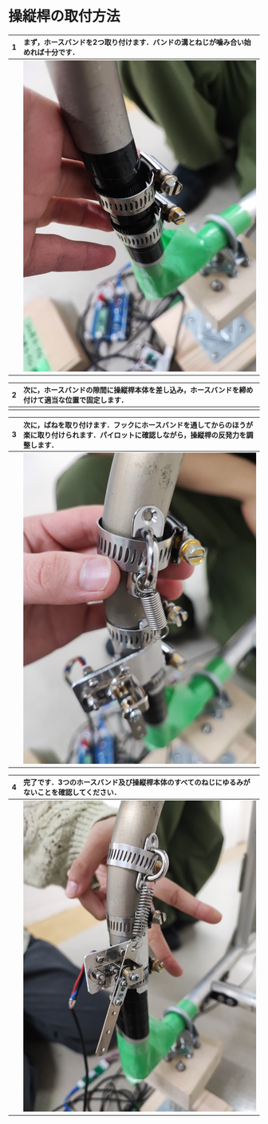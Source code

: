# 操縦桿の取付方法
|1|まず，ホースバンドを2つ取り付けます．バンドの溝とねじが噛み合い始めれば十分です．|
|---|:---|
||![ホースバンドの取付](images/fit_hose_band.jpg)|

|2|次に，ホースバンドの隙間に操縦桿本体を差し込み，ホースバンドを締め付けて適当な位置で固定します．|
|---|:---|
|||![操縦桿本体の取り付け](images/install_maneuver.jpg)|

|3|次に，ばねを取り付けます．フックにホースバンドを通してからのほうが楽に取り付けられます．パイロットに確認しながら，操縦桿の反発力を調整します．|
|---|:---|
||![ばねの取り付け](images/install_spring.jpg)|

|4|完了です．3つのホースバンド及び操縦桿本体のすべてのねじにゆるみがないことを確認してください．|
|---|:---|
||![完了](images/complete_installation.jpg)|
